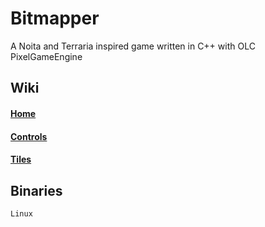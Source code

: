 # Bitmapper
A Noita and Terraria inspired game written in C++ with OLC PixelGameEngine

## Wiki

#### [Home](https://github.com/ihave13digits/Bitmapper/wiki/Home)

#### [Controls](https://github.com/ihave13digits/Bitmapper/wiki/All-Controls)

#### [Tiles](https://github.com/ihave13digits/Bitmapper/wiki/All-Tiles)

## Binaries

    Linux
